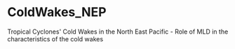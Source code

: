 # ColdWakes_NEP
Tropical Cyclones' Cold Wakes in the North East Pacific - Role of MLD in the characteristics of the cold wakes

